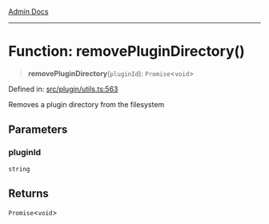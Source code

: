 [Admin Docs](/)

***

# Function: removePluginDirectory()

> **removePluginDirectory**(`pluginId`): `Promise`\<`void`\>

Defined in: [src/plugin/utils.ts:563](https://github.com/Sourya07/talawa-api/blob/583d62db9438de398bb9012a4a2617e2cb268b08/src/plugin/utils.ts#L563)

Removes a plugin directory from the filesystem

## Parameters

### pluginId

`string`

## Returns

`Promise`\<`void`\>
